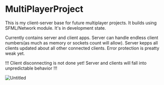 # MultiPlayerProject

 This is my client-server base for future multiplayer projects. It builds using SFML/Network module. It's in development state.

Currently contains server and client apps. Server can handle endless client numbers(as much as memory or sockets count will allow). 
Server kepps all clients updated about all other connected clients. Error protection is preatty weak yet.

!!! Client disconnecting is not done yet! Server and clients will fall into unpredictable behavior !!!

![Untitled](https://user-images.githubusercontent.com/47914319/111639769-38da2800-8804-11eb-98a1-a59d8fed05e9.png)
